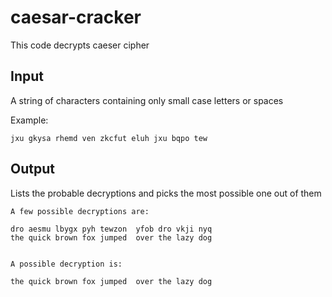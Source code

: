 # caesar-cracker

This code decrypts caeser cipher

## Input

A string of characters containing only small case letters or spaces

Example:

    jxu gkysa rhemd ven zkcfut eluh jxu bqpo tew

## Output

Lists the probable decryptions and picks the most possible one out of them

    A few possible decryptions are:

    dro aesmu lbygx pyh tewzon  yfob dro vkji nyq
    the quick brown fox jumped  over the lazy dog


    A possible decryption is:

    the quick brown fox jumped  over the lazy dog